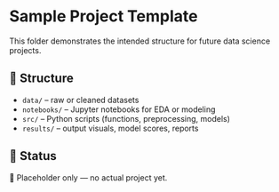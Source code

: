 # Sample Project Template

This folder demonstrates the intended structure for future data science projects.

## 📁 Structure

- `data/` – raw or cleaned datasets
- `notebooks/` – Jupyter notebooks for EDA or modeling
- `src/` – Python scripts (functions, preprocessing, models)
- `results/` – output visuals, model scores, reports

## 📌 Status

🚧 Placeholder only — no actual project yet.
